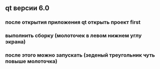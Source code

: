 ## qt версии 6.0
### после открытия приложения qt открыть проект first
### выполнить сборку (молоточек в левом нижнем углу экрана)
### после этого можно запускать (зеденый треугольник чуть повыше молоточка)
